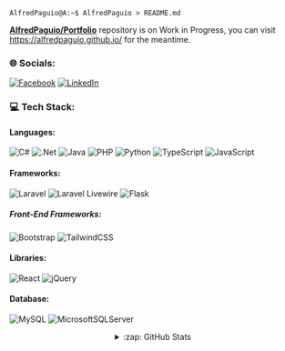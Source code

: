 ```console
AlfredPaguio@A:~$ AlfredPaguio > README.md
```

<!--
**AlfredPaguio/AlfredPaguio** is a ✨ _special_ ✨ repository because its `README.md` (this file) appears on your GitHub profile.
-->

<a href="https://github.com/AlfredPaguio/Portfolio">**AlfredPaguio/Portfolio**</a> repository is on Work in Progress, you can visit https://alfredpaguio.github.io/ for the meantime.

### 🌐 Socials:

[![Facebook](https://img.shields.io/badge/Facebook-black.svg?style=for-the-badge&logo=Facebook&logoColor=%231877F2)](https://facebook.com/FleetingComet) [![LinkedIn](https://img.shields.io/badge/LinkedIn-black.svg?style=for-the-badge&logo=linkedin&logoColor=%230077B5)](https://www.linkedin.com/in/alfredpaguio)

### 💻 Tech Stack:

#### Languages:

![C#](https://img.shields.io/badge/C%23-black.svg?style=for-the-badge&logo=c-sharp&logoColor=%23239120) ![.Net](https://img.shields.io/badge/.NET-black?style=for-the-badge&logo=.net&logoColor=5C2D91) ![Java](https://img.shields.io/badge/java-black.svg?style=for-the-badge&logo=openjdk&logoColor=%23ED8B00) ![PHP](https://img.shields.io/badge/php-black.svg?style=for-the-badge&logo=php&logoColor=%23777BB4) ![Python](https://img.shields.io/badge/python-black?style=for-the-badge&logo=python&logoColor=3670A0) ![TypeScript](https://img.shields.io/badge/typescript-black.svg?style=for-the-badge&logo=typescript&logoColor=%23007ACC) ![JavaScript](https://img.shields.io/badge/javascript-black.svg?style=for-the-badge&logo=javascript&logoColor=%23F7DF1E)
<br/>

#### Frameworks:

![Laravel](https://img.shields.io/badge/laravel-black.svg?style=for-the-badge&logo=laravel&logoColor=%23FF2D20) ![Laravel Livewire](https://img.shields.io/badge/laravel%20liveiwre-black.svg?style=for-the-badge&logo=laravel&logoColor=%23FF2D20) ![Flask](https://img.shields.io/badge/flask-black.svg?style=for-the-badge&logo=flask&logoColor=white) 
##### Front-End Frameworks:
![Bootstrap](https://img.shields.io/badge/bootstrap-black.svg?style=for-the-badge&logo=bootstrap&logoColor=%238511FA) ![TailwindCSS](https://img.shields.io/badge/tailwindcss-black.svg?style=for-the-badge&logo=tailwind-css&logoColor=%2338B2AC)
<br/>

#### Libraries:

![React](https://img.shields.io/badge/react-black.svg?style=for-the-badge&logo=react&logoColor=%2361DAFB) ![jQuery](https://img.shields.io/badge/jquery-black.svg?style=for-the-badge&logo=jquery&logoColor=%230769AD)
<br/>

#### Database:
![MySQL](https://img.shields.io/badge/mysql-black.svg?style=for-the-badge&logo=mysql&logoColor=%2300f) ![MicrosoftSQLServer](https://img.shields.io/badge/Microsoft%20SQL%20Server-black?style=for-the-badge&logo=microsoft%20sql%20server&logoColor=CC2927) 
<br/>

<details align="center">
  <summary>:zap: GitHub Stats</summary>
  <p align="center">
  <img align="left" src="https://github-readme-stats.vercel.app/api?username=AlfredPaguio&show_icons=true&count_private=true&theme=dark&include_all_commits=true&hide_rank=true">
  <img align="right" src="https://github-readme-stats.vercel.app/api/top-langs/?username=AlfredPaguio&show_icons=true&count_private=true&theme=dark&layout=compact">
  </p>
  <a align="center" href="https://git.io/streak-stats"><img src="https://streak-stats.demolab.com?user=AlfredPaguio&theme=modern-lilac2&mode=weekly" alt="GitHub Streak" /></a>
</details>
